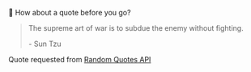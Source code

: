 📣 How about a quote before you go?

> The supreme art of war is to subdue the enemy without fighting.
>
> <p>- Sun Tzu</p>

Quote requested from [Random Quotes API](https://github.com/lukePeavey/quotable)
